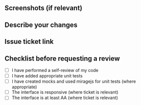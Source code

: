 ## Screenshots (if relevant)

## Describe your changes

## Issue ticket link

## Checklist before requesting a review

- [ ] I have performed a self-review of my code
- [ ] I have added appropriate unit tests
- [ ] I have created mocks and used miragejs for unit tests (where appropriate)
- [ ] The interface is responsive (where ticket is relevant)
- [ ] The interface is at least AA (where ticket is relevant)
